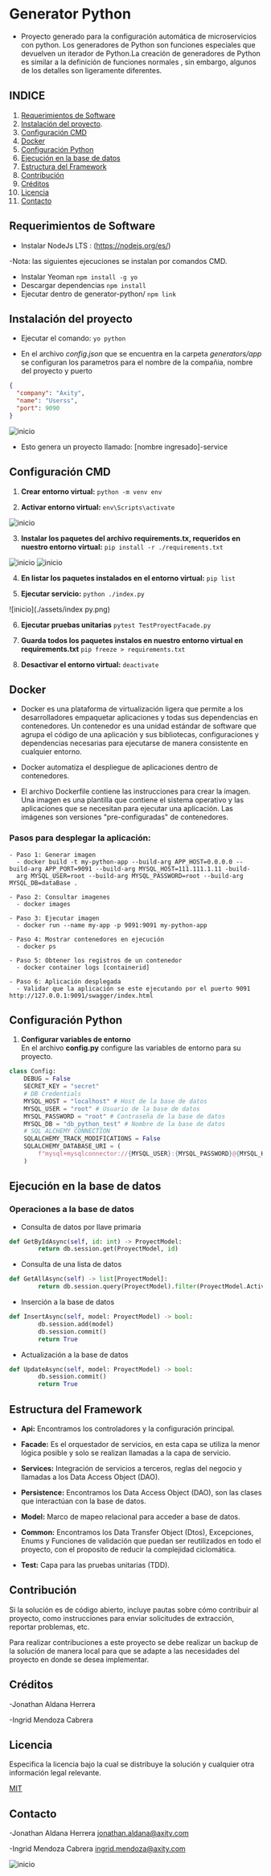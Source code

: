 # Generator Python
- Proyecto generado para la configuración automática de microservicios con python.
Los generadores de Python son funciones especiales que devuelven un iterador de Python.La creación de generadores de Python es similar a la definición de funciones normales , sin embargo, algunos de los detalles son ligeramente diferentes.

## INDICE

1. [Requerimientos de Software](#Requerimientos_de_Software)
2. [Instalación del proyecto](#Instalación_del_proyecto).
3. [Configuración CMD](#Configuración_CMD)
4. [Docker](#Docker)
5. [Configuración Python](#Configuración_Python)
6. [Ejecución en la base de datos](#Ejecución_en_la_base_de_datos)
7. [Estructura del Framework](#Estructura_del_Framework)
8. [Contribución](#Contribución)
9. [Créditos](#Créditos)
10. [Licencia](#Licencia)
11. [Contacto](#Contacto)

## Requerimientos de Software

* Instalar NodeJs LTS : (https://nodejs.org/es/)
  
-Nota: las siguientes ejecuciones se instalan por comandos CMD.
  
* Instalar Yeoman
    `npm install -g yo`
* Descargar dependencias 
    `npm install`
* Ejecutar dentro de generator-python/
    `npm link`

## Instalación del proyecto

- Ejecutar el comando: `yo python`  

- En el archivo *config.json* que se encuentra en la carpeta *generators/app* se configuran los parametros para el nombre de la compañia, nombre del proyecto y puerto

```json
{
  "company": "Axity",
  "name": "Userss",
  "port": 9090
}
```
![inicio](./assets/config.png)

- Esto genera un proyecto llamado: [nombre ingresado]-service

## Configuración CMD

1. **Crear entorno virtual:**
    `python -m venv env`

2. **Activar entorno virtual:**
    `env\Scripts\activate`

 ![inicio](./assets/env.png)

3. **Instalar los paquetes del archivo requirements.tx, requeridos en nuestro entorno virtual:**
    `pip install -r ./requirements.txt`

![inicio](./assets/install_req.png)
![inicio](./assets/requiriments.png)

4. **En listar los paquetes instalados en el entorno virtual:**
    `pip list`

5. **Ejecutar servicio:**
    `python ./index.py`

![inicio](./assets/index py.png)

6. **Ejecutar pruebas unitarias**
    `pytest TestProyectFacade.py`

7. **Guarda todos los paquetes instalos en nuestro entorno virtual en requirements.txt**
    `pip freeze > requirements.txt`

8. **Desactivar el entorno virtual:**
    `deactivate`

 
 ## Docker
- Docker es una plataforma de virtualización ligera que permite a los desarrolladores empaquetar aplicaciones y todas sus dependencias en contenedores. Un contenedor es una unidad estándar de software que agrupa el código de una aplicación y sus bibliotecas, configuraciones y dependencias necesarias para ejecutarse de manera consistente en cualquier entorno.

- Docker automatiza el despliegue de aplicaciones dentro de contenedores.
    
- El archivo Dockerfile contiene las instrucciones para crear la imagen. Una imagen es una plantilla que contiene el sistema operativo y las aplicaciones que se necesitan para ejecutar una aplicación. Las imágenes son versiones "pre-configuradas" de contenedores.

    
 ### Pasos para desplegar la aplicación:
    
    - Paso 1: Generar imagen
      - docker build -t my-python-app --build-arg APP_HOST=0.0.0.0 --build-arg APP_PORT=9091 --build-arg MYSQL_HOST=111.111.1.11 -build- 
      arg MYSQL_USER=root --build-arg MYSQL_PASSWORD=root --build-arg MYSQL_DB=dataBase .
    
    - Paso 2: Consultar imagenes
      - docker images
    
    - Paso 3: Ejecutar imagen
      - docker run --name my-app -p 9091:9091 my-python-app
    
    - Paso 4: Mostrar contenedores en ejecución
      - docker ps
    
    - Paso 5: Obtener los registros de un contenedor
      - docker container logs [containerid]
    
    - Paso 6: Aplicación desplegada
      - Validar que la aplicación se este ejecutando por el puerto 9091 http://127.0.0.1:9091/swagger/index.html

## Configuración Python

1. **Configurar variables de entorno**  
En el archivo **config.py** configure las variables de entorno para su proyecto.
```python
class Config:
    DEBUG = False
    SECRET_KEY = "secret"
    # DB Credentials
    MYSQL_HOST = "localhost" # Host de la base de datos
    MYSQL_USER = "root" # Usuario de la base de datos
    MYSQL_PASSWORD = "root" # Contraseña de la base de datos
    MYSQL_DB = "db_python_test" # Nombre de la base de datos
    # SQL ALCHEMY CONNECTION
    SQLALCHEMY_TRACK_MODIFICATIONS = False
    SQLALCHEMY_DATABASE_URI = (
        f"mysql+mysqlconnector://{MYSQL_USER}:{MYSQL_PASSWORD}@{MYSQL_HOST}/{MYSQL_DB}"
    )
```
## Ejecución en la base de datos

### Operaciones a la base de datos
  - Consulta de datos por llave primaria
```python
def GetByIdAsync(self, id: int) -> ProyectModel:
        return db.session.get(ProyectModel, id)
```
  - Consulta de una lista de datos
```python
def GetAllAsync(self) -> list[ProyectModel]:
        return db.session.query(ProyectModel).filter(ProyectModel.Active == True).all()
```
  - Inserción a la base de datos
```python
def InsertAsync(self, model: ProyectModel) -> bool:
        db.session.add(model)
        db.session.commit()
        return True
```
- Actualización a la base de datos
```python
def UpdateAsync(self, model: ProyectModel) -> bool:
        db.session.commit()
        return True
```

## Estructura del Framework


- **Api:** Encontramos los controladores y la configuración principal.
  
- **Facade:** Es el orquestador de servicios, en esta capa se utiliza la menor lógica posible y solo se realizan llamadas a la capa de servicio.
  
- **Services:** Integración de servicios a terceros, reglas del negocio y llamadas a los Data Access Object (DAO).
  
- **Persistence:** Encontramos los Data Access Object (DAO), son las clases que interactúan con la base de datos.
  
- **Model:** Marco de mapeo relacional para acceder a base de datos.
  
- **Common:** Encontramos los Data Transfer Object (Dtos), Excepciones, Enums y Funciones de validación que puedan ser reutilizados en todo el proyecto, con el proposito de reducir la complejidad ciclomática.
  
- **Test:** Capa para las pruebas unitarias (TDD).


## Contribución 
  Si la solución es de código abierto, incluye pautas sobre cómo contribuir al proyecto, como instrucciones para enviar solicitudes de extracción, reportar problemas, etc.
  
  Para realizar contribuciones a este proyecto se debe realizar un backup de la solución de manera local para que se adapte a las necesidades del proyecto en donde se desea implementar.

## Créditos

-Jonathan Aldana Herrera 

-Ingrid Mendoza Cabrera 
 

## Licencia 

Especifica la licencia bajo la cual se distribuye la solución y cualquier otra información legal relevante.

[MIT](https://opensource.org/licenses/MIT)

## Contacto

-Jonathan Aldana Herrera           jonathan.aldana@axity.com

-Ingrid Mendoza Cabrera            ingrid.mendoza@axity.com


![inicio](./assets/CReA.png)
